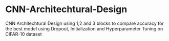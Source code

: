 # CNN-Architechtural-Design
CNN Architechtural Design using 1,2 and 3 blocks to compare accuracy for the best model using Dropout, Initialization and Hyperparameter Tuning on CIFAR-10 dataset
